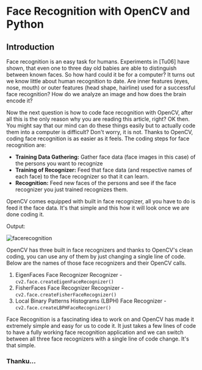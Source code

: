 # Face Recognition with OpenCV and Python

## Introduction

Face recognition is an easy task for humans. Experiments in [Tu06] have shown, that even one to three day old babies are able to
distinguish between known faces.
So how hard could it be for a computer?
It turns out we know little about human recognition to date.
Are inner features (eyes, nose, mouth) or outer features (head shape, hairline) used for a successful face recognition?
How do we analyze an image and how does the brain encode it?

Now the next question is how to code face recognition with OpenCV, after all this is the only reason why you are reading this article, right?
OK then. You might say that our mind can do these things easily but to actually code them into a computer is difficult?
Don't worry, it is not. Thanks to OpenCV, coding face recognition is as easier as it feels.
The coding steps for face recognition are:

- **Training Data Gathering:** Gather face data (face images in this case) of the persons you want to recognize
- **Training of Recognizer:** Feed that face data (and respective names of each face) to the face recognizer so that it can learn.
- **Recognition:** Feed new faces of the persons and see if the face recognizer you just trained recognizes them.

OpenCV comes equipped with built in face recognizer, all you have to do is feed it the face data. It's that simple and this how it
will look once we are done coding it.

Output:

![facerecognition](https://user-images.githubusercontent.com/30611434/42948078-5f5c68b6-8b8c-11e8-82ad-69809fbdbe70.png)

OpenCV has three built in face recognizers and thanks to OpenCV's clean coding, you can use any of them by just changing a single line of code.
Below are the names of those face recognizers and their OpenCV calls. 

1. EigenFaces Face Recognizer Recognizer - `cv2.face.createEigenFaceRecognizer()`
2. FisherFaces Face Recognizer Recognizer - `cv2.face.createFisherFaceRecognizer()`
3. Local Binary Patterns Histograms (LBPH) Face Recognizer - `cv2.face.createLBPHFaceRecognizer()`

Face Recognition is a fascinating idea to work on and OpenCV has made it extremely simple and easy for us to code it.
It just takes a few lines of code to have a fully working face recognition application and we can switch between all three face recognizers
with a single line of code change. It's that simple.

### Thanku...
